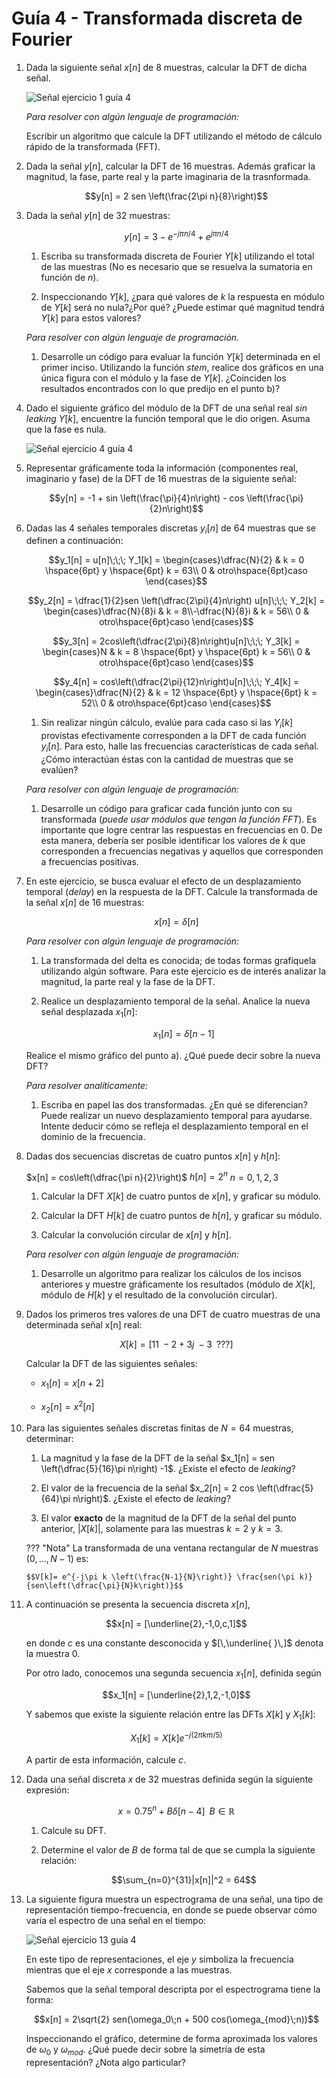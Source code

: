# Guía 4 - Transformada discreta de Fourier

1.  Dada la siguiente señal $x[n]$ de 8 muestras, calcular la DFT de dicha señal. 

    ![Señal ejercicio 1 guía 4](./imgs/g4_ej1.png "Señal ejercicio 1")

    *Para resolver con algún lenguaje de programación:* 
    
    Escribir un algoritmo que calcule la DFT utilizando el método de cálculo rápido de la transformada (FFT).

1.  Dada la señal $y[n]$, calcular la DFT de 16 muestras. Además graficar la magnitud, la fase, parte real y la parte imaginaria de la trasnformada.

    $$y[n] = 2 sen \left(\frac{2\pi n}{8}\right)$$

1.  Dada la señal $y[n]$ de 32 muestras:

    $$y[n] = 3 - e^{-j\pi n / 4}+ e^{j\pi n/4}$$

    1.  Escriba su transformada discreta de Fourier $Y[k]$ utilizando el total de las muestras (No es necesario que se resuelva la sumatoria en función de $n$).

    1.  Inspeccionando $Y[k]$, ¿para qué valores de $k$ la respuesta en módulo de $Y[k]$ será no nula?¿Por qué? ¿Puede estimar qué magnitud tendrá $Y[k]$ para estos valores?

    *Para resolver con algún lenguaje de programación.*

    1.  Desarrolle un código para evaluar la función $Y[k]$ determinada en el primer inciso. Utilizando la función *stem*, realice dos gráficos en una única figura con el módulo y la fase de $Y[k]$. ¿Coinciden los resultados encontrados con lo que predijo en el punto b)?

1.  Dado el siguiente gráfico del módulo de la DFT de una señal real *sin leaking* $Y[k]$, encuentre la función temporal que le dio origen. Asuma que la fase es nula.

    ![Señal ejercicio 4 guía 4](./imgs/g4_ej4.png "Señal ejercicio 4")

1.  Representar gráficamente toda la información (componentes real, imaginario y fase) de la DFT de 16 muestras de la siguiente señal:

    $$y[n] = -1 + sin \left(\frac{\pi}{4}n\right) - cos \left(\frac{\pi}{2}n\right)$$

1.  Dadas las 4 señales temporales discretas $y_i[n]$ de 64 muestras que se definen a continuación:

    $$y_1[n] = u[n]\;\;\; Y_1[k] = \begin{cases}\dfrac{N}{2} & k = 0 \hspace{6pt} y \hspace{6pt} k = 63\\ 0 & otro\hspace{6pt}caso \end{cases}$$
    
    $$y_2[n] = \dfrac{1}{2}sen \left(\dfrac{2\pi}{4}n\right) u[n]\;\;\; Y_2[k] = \begin{cases}\dfrac{N}{8}i & k = 8\\-\dfrac{N}{8}i & k = 56\\ 0 & otro\hspace{6pt}caso \end{cases}$$
    
    $$y_3[n] = 2cos\left(\dfrac{2\pi}{8}n\right)u[n]\;\;\; Y_3[k] = \begin{cases}N & k = 8 \hspace{6pt} y \hspace{6pt} k = 56\\ 0 & otro\hspace{6pt}caso \end{cases}$$
    
    $$y_4[n] = cos\left(\dfrac{2\pi}{12}n\right)u[n]\;\;\; Y_4[k] = \begin{cases}\dfrac{N}{2} & k = 12 \hspace{6pt} y \hspace{6pt} k = 52\\ 0 & otro\hspace{6pt}caso \end{cases}$$

    1.  Sin realizar ningún cálculo, evalúe para cada caso si las $Y_i[k]$ provistas efectivamente corresponden a la DFT de cada función $y_i[n]$. Para esto, halle las frecuencias características de cada señal. ¿Cómo interactúan éstas con la cantidad de muestras que se evalúen?

    *Para resolver con algún lenguaje de programación:*

    1.  Desarrolle un código para graficar cada función junto con su transformada (*puede usar módulos que tengan la función FFT*). Es importante que logre centrar las respuestas en frecuencias en 0. De esta manera, debería ser posible identificar los valores de $k$ que corresponden a frecuencias negativas y aquellos que corresponden a frecuencias positivas.

1.  En este ejercicio, se busca evaluar el efecto de un desplazamiento temporal (*delay*) en la respuesta de la DFT. Calcule la transformada de la señal $x[n]$ de 16 muestras:

    $$x[n] = \delta [n]$$

    *Para resolver con algún lenguaje de programación:*

    1.  La transformada del delta es conocida; de todas formas grafíquela utilizando algún software. Para este ejercicio es de interés analizar la
magnitud, la parte real y la fase de la DFT.

    1.  Realice un desplazamiento temporal de la señal. Analice la nueva señal desplazada $x_1[n]$:

        $$x_1[n] = \delta [n-1]$$

    Realice el mismo gráfico del punto a). ¿Qué puede decir sobre la nueva DFT?

    *Para resolver analíticamente:*

    1.  Escriba en papel las dos transformadas. ¿En qué se diferencian? Puede realizar un nuevo desplazamiento temporal para ayudarse. Intente deducir cómo se refleja el desplazamiento temporal en el dominio de la frecuencia.

1.  Dadas dos secuencias discretas de cuatro puntos $x[n]$ y $h[n]$:

    $x[n] = cos\left(\dfrac{\pi n}{2}\right)$ $h[n] = 2^n$ $n = 0,1,2,3$

    1.  Calcular la DFT $X[k]$ de cuatro puntos de $x[n]$, y graficar su módulo.

    1.  Calcular la DFT $H[k]$ de cuatro puntos de $h[n]$, y graficar su módulo.

    1.  Calcular la convolución circular de $x[n]$ y $h[n]$.

    *Para resolver con algún lenguaje de programación:*

    1. Desarrolle un algoritmo para realizar los cálculos de los incisos anteriores y muestre gráficamente los resultados (módulo de $X[k]$, módulo de $H[k]$ y el resultado de la convolución circular).

1.  Dados los primeros tres valores de una DFT de cuatro muestras de una determinada señal x\[n\] real:

    $$X[k] = [11\; -2+3j\; -3\;\; ???]$$

    Calcular la DFT de las siguientes señales:

    -   $x_1[n] = x[n+2]$

    -   $x_2[n] = x^2[n]$

1.  Para las siguientes señales discretas finitas de $N = 64$ muestras, determinar:

    1.  La magnitud y la fase de la DFT de la señal $x_1[n] = sen \left(\dfrac{5}{16}\pi n\right) -1$. ¿Existe el efecto de
*leaking*?

    1.  El valor de la frecuencia de la señal $x_2[n] = 2 cos \left(\dfrac{5}{64}\pi n\right)$. ¿Existe el efecto de *leaking*?

    1.  El valor **exacto** de la magnitud de la DFT de la señal del punto anterior, $|X[k]|$, solamente para las muestras $k = 2$ y $k = 3$.

    ??? "Nota"
        La transformada de una ventana rectangular de $N$ muestras $(0,...,N-1)$ es:

        $$V[k]= e^{-j\pi k \left(\frac{N-1}{N}\right)} \frac{sen(\pi k)}{sen\left(\dfrac{\pi}{N}k\right)}$$

1.  A continuación se presenta la secuencia discreta $x[n]$,

    $$x[n] = [\underline{2},-1,0,c,1]$$

    en donde $c$ es una constante desconocida y $[\,\underline{ }\,]$ denota la muestra 0.

    Por otro lado, conocemos una segunda secuencia $x_1[n]$, definida según

    $$x_1[n] = [\underline{2},1,2,-1,0]$$

    Y sabemos que existe la siguiente relación entre las DFTs $X[k]$ y $X_1[k]$:

    $$X_1[k] = X[k]e^{-j(2\pi k m /5)}$$

    A partir de esta información, calcule $c$.
   
1.  Dada una señal discreta $x$ de 32 muestras definida según la siguiente expresión:

    $$x = 0.75^n + B\delta[n-4]\;\;B \in \mathbb{R}$$
    
    1.  Calcule su DFT.
    1.  Determine el valor de $B$ de forma tal de que se cumpla la siguiente relación:
        
        $$\sum_{n=0}^{31}|x[n]|^2 = 64$$

1.  La siguiente figura muestra un espectrograma de una señal, una tipo de representación tiempo-frecuencia, en donde se puede observar cómo varía el espectro de una señal en el tiempo:

    ![Señal ejercicio 13 guía 4](./imgs/g4_ej13.png "Espectrograma ejercicio 13")

    En este tipo de representaciones, el eje $y$ simboliza la frecuencia mientras que el eje $x$ corresponde a las muestras.

    Sabemos que la señal temporal descripta por el espectrograma tiene la forma:

    $$x[n] = 2\sqrt{2} sen(\omega_0\;n + 500 cos(\omega_{mod}\;n))$$

    Inspeccionando el gráfico, determine de forma aproximada los valores de $\omega_0$ y $\omega_{mod}$. ¿Qué puede decir sobre la simetría de esta representación? ¿Nota algo particular?
